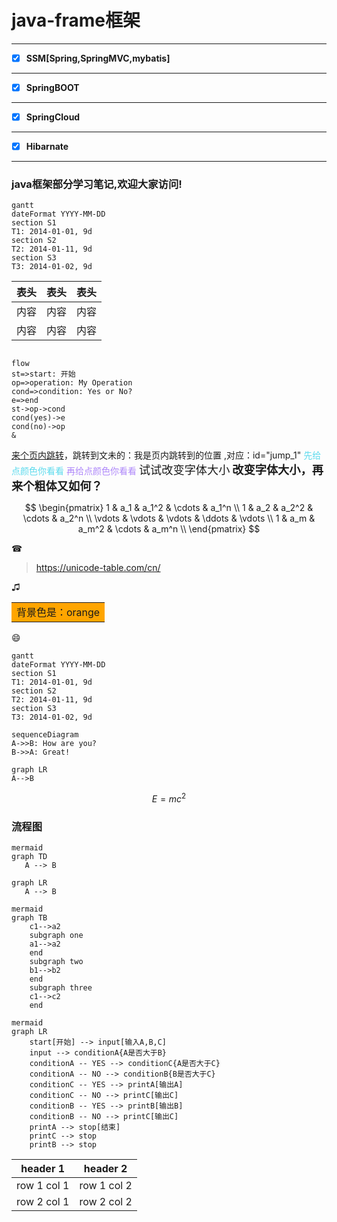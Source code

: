 #  java-frame框架

<html>
<!--在这里插入内容-->


---

- [x] **SSM[Spring,SpringMVC,mybatis]**




---

- [x] **SpringBOOT**


---


- [x] **SpringCloud**



---

- [x] **Hibarnate**


---

</html>


### java框架部分学习笔记,欢迎大家访问!

```
gantt
dateFormat YYYY-MM-DD
section S1
T1: 2014-01-01, 9d
section S2
T2: 2014-01-11, 9d
section S3
T3: 2014-01-02, 9d
```

表头|表头|表头
---|:--:|---:
内容|内容|内容
内容|内容|内容




```

flow
st=>start: 开始
op=>operation: My Operation
cond=>condition: Yes or No?
e=>end
st->op->cond
cond(yes)->e
cond(no)->op
&

```




<a href="#jump_1">来个页内跳转</a>，跳转到文未的：<a id="jump_1">我是页内跳转到的位置</a> ,对应：id="jump_1"
<span style="color: #5bdaed; ">先给点颜色你看看</span>
<span style="color: #AE87FA; ">再给点颜色你看看</span>
<span style="font-size:1.3em;">试试改变字体大小</span>
<span style="font-size:1.3em;font-weight: bold;">改变字体大小，再来个粗体又如何？</span>


$$
        \begin{pmatrix}
        1 & a_1 & a_1^2 & \cdots & a_1^n \\
        1 & a_2 & a_2^2 & \cdots & a_2^n \\
        \vdots & \vdots & \vdots & \ddots & \vdots \\
        1 & a_m & a_m^2 & \cdots & a_m^n \\
        \end{pmatrix}
$$


&#9742;
>https://unicode-table.com/cn/


&#9835;

<table>
<tr>
<td bgcolor=orange>背景色是：orange</td>
</tr>
</table>

:smile:




```
gantt
dateFormat YYYY-MM-DD
section S1
T1: 2014-01-01, 9d
section S2
T2: 2014-01-11, 9d
section S3
T3: 2014-01-02, 9d
```

```
sequenceDiagram
A->>B: How are you?
B->>A: Great!
```

```
graph LR
A-->B
```

```math
E = mc^2
```

### 流程图
```
mermaid
graph TD
   A --> B
```
```  
graph LR
   A --> B 
```
```   
mermaid
graph TB
    c1-->a2
    subgraph one
    a1-->a2
    end
    subgraph two
    b1-->b2
    end
    subgraph three
    c1-->c2
    end
```

```   
mermaid
graph LR
    start[开始] --> input[输入A,B,C]
    input --> conditionA{A是否大于B}
    conditionA -- YES --> conditionC{A是否大于C}
    conditionA -- NO --> conditionB{B是否大于C}
    conditionC -- YES --> printA[输出A]
    conditionC -- NO --> printC[输出C]
    conditionB -- YES --> printB[输出B]
    conditionB -- NO --> printC[输出C]
    printA --> stop[结束]
    printC --> stop
    printB --> stop
```




header 1 | header 2
---|---
row 1 col 1 | row 1 col 2
row 2 col 1 | row 2 col 2

